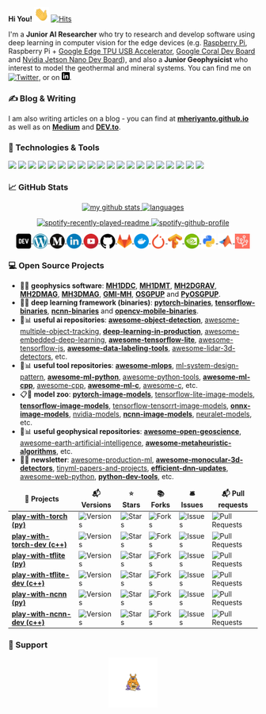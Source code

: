 **Hi You!** <img src="https://raw.githubusercontent.com/mheriyanto/mheriyanto/master/icons/wave.gif" width="30px">  [![Hits](https://hits.seeyoufarm.com/api/count/incr/badge.svg?url=https%3A%2F%2Fgithub.com%2Fmheriyanto%2Fhit-counter&count_bg=%2379C83D&title_bg=%23555555&icon=&icon_color=%23E7E7E7&title=visitors&edge_flat=false)](https://hits.seeyoufarm.com)

I'm a **Junior AI Researcher** who try to research and develop software using deep learning in computer vision for the edge devices (e.g. [Raspberry Pi](https://www.raspberrypi.org/), Raspberry Pi + [Google Edge TPU USB Accelerator](https://coral.ai/products/accelerator/), [Google Coral Dev Board](https://coral.ai/products/dev-board/) and [Nvidia Jetson Nano Dev Board](https://developer.nvidia.com/embedded/jetson-nano-developer-kit)), and also a **Junior Geophysicist** who interest to model the geothermal and mineral systems. You can find me on [![Twitter][1.1]][1],  or on [![LinkedIn][2.1]][2].


### &#x270d; Blog & Writing

I am also writing articles on a blog - you can find at [**mheriyanto.github.io**](https://mheriyanto.wordpress.com/) as well as on [**Medium**](https://medium.com/@mheriyanto) and [**DEV.to**](https://dev.to/mheriyanto).


### 🔧 Technologies & Tools
![](https://img.shields.io/badge/OS-Ubuntu-informational?style=flat&logo=ubuntu&logoColor=DD4814&color=23e7e7e7)
![](https://img.shields.io/badge/OS-Raspbian-informational?style=flat&logo=linux&logoColor=c51a4a&color=23e7e7e7)
![](https://img.shields.io/badge/Editor-VSCode-informational?style=flat&logo=git&logoColor=0078d7&color=23e7e7e7)
![](https://img.shields.io/badge/Editor-PyCharm-informational?style=flat&logo=pycharm&logoColor=E0FFFF&color=23e7e7e7)
![](https://img.shields.io/badge/CVS-Git-informational?style=flat&logo=git&logoColor=f34f29&color=23e7e7e7)
![](https://img.shields.io/badge/CVS-GitHub-informational?style=flat&logo=github&logoColor=FFFFFF&color=23e7e7e7)
![](https://img.shields.io/badge/CVS-GitLab-informational?style=flat&logo=gitlab&logoColor=FFFFFF&color=23e7e7e7)
![](https://img.shields.io/badge/Code-Python-informational?style=flat&logo=python&logoColor=FFD43B&color=23e7e7e7)
![](https://img.shields.io/badge/Code-C++-informational?style=flat&logo=c&logoColor=6495ED&color=23e7e7e7)
![](https://img.shields.io/badge/Code-Bash-informational?style=flat&logo=c&logoColor=6495ED&color=23e7e7e7)
![](https://img.shields.io/badge/Code-CMake-informational?style=flat&logo=cmake&logoColor=000080&color=23e7e7e7)
![](https://img.shields.io/badge/Code-Matlab-informational?style=flat&logo=mathworks&logoColor=FF0000&color=23e7e7e7)
![](https://img.shields.io/badge/Code-Octave-informational?style=flat&logo=octave&logoColor=1E90FF&color=23e7e7e7)
![](https://img.shields.io/badge/MLFramework-PyTorch-informational?style=flat&logo=pytorch&logoColor=EE4C2C&color=23e7e7e7)
![](https://img.shields.io/badge/MLFramework-TensorFlow-informational?style=flat&logo=tensorflow&logoColor=FF6F00&color=23e7e7e7)
![](https://img.shields.io/badge/MLFramework-OpenCV-informational?style=flat&logo=tensorflow&logoColor=orange&color=23e7e7e7)
![](https://img.shields.io/badge/Database-SQLite-informational?style=flat&logo=sqlite&logoColor=blue&color=23e7e7e7)
![](https://img.shields.io/badge/Database-PostgreSQL-informational?style=flat&logo=sqlite&logoColor=blue&color=23e7e7e7)
![](https://img.shields.io/badge/Tools-Docker-informational?style=flat&logo=docker&logoColor=0db7ed&color=23e7e7e7)
![](https://img.shields.io/badge/Cloud-Heroku-informational?style=flat&logo=heroku&logoColor=6762a6&color=23e7e7e7)


### &#x1f4c8; GitHub Stats

<a align="center" href="https://mheriyanto.github.io">
    <p align="center">
    <img src="https://github-readme-stats.vercel.app/api?username=mheriyanto&count_private=true&show_icons=true&theme=gotham" alt="my github stats" width="420"/>&nbsp;<img src="https://github-readme-stats.vercel.app/api/top-langs/?username=mheriyanto&layout=compact&theme=gotham" alt="languages" height="165">
    </p>
</a>

<a align="center" href="https://mheriyanto.github.io">
    <p align="center">
     <img src="https://spotify-recently-played-readme.vercel.app/api?user=mheriyanto&count=3&width=300" alt="spotify-recently-played-readme" width="230"/>&nbsp;<img src="https://spotify-github-profile.vercel.app/api/view?uid=mheriyanto&cover_image=true&theme=default" alt="spotify-github-profile" height="165">
   </p>
</a>


<p align="center">

<a href="https://dev.to/mheriyanto" target="blank">
<img align="center" src="https://github.com/mheriyanto/mheriyanto/blob/master/icons/dev.png?raw=true" height="30" width="30" />
</a>

<a href="https://mheriyanto.github.io" target="blank">
<img align="center" src="https://github.com/mheriyanto/mheriyanto/blob/master/icons/wordpress.png?raw=true" height="30" width="30" />
</a>

<a href="https://medium.com/@mheriyanto" target="blank">
<img align="center" src="https://github.com/mheriyanto/mheriyanto/blob/master/icons/medium.png?raw=true" height="30" width="30" />
</a>

<a href="https://linkedin.com/in/mheriyanto" target="blank">
<img align="center" src="https://github.com/mheriyanto/mheriyanto/blob/master/icons/linkedin.png?raw=true" height="30" width="30" />
</a>

<a href="https://www.youtube.com/channel/UCGPpspS9Gqmm4eMiOk-gGHw" target="blank">
<img align="center" src="https://github.com/mheriyanto/mheriyanto/blob/master/icons/youtube.png?raw=true" height="30" width="30" />
</a>

<a href="https://github.com/mheriyanto" target="blank">
<img align="center" src="https://github.com/mheriyanto/mheriyanto/blob/master/icons/github.png?raw=true" height="30" width="30" />
</a>

<a href="https://gitlab.com/mheriyanto" target="blank">
<img align="center" src="https://github.com/mheriyanto/mheriyanto/blob/master/icons/gitlab.png?raw=true" height="30" width="30" />
</a>

<a href="https://hub.docker.com/u/mheriyanto" target="blank">
<img align="center" src="https://github.com/mheriyanto/mheriyanto/blob/master/icons/docker.png?raw=true" height="30" width="30" />
</a>

<a href="https://discuss.pytorch.org/u/mheriyanto/summary" target="blank">
<img align="center" src="https://github.com/mheriyanto/mheriyanto/blob/master/icons/pytorch.png?raw=true" height="30" width="30" />
</a>

<a href="https://stackoverflow.com/questions/tagged/tensorflow" target="blank">
<img align="center" src="https://github.com/mheriyanto/mheriyanto/blob/master/icons/tensorflow.png?raw=true" height="30" width="30" />
</a>

<a href="https://forums.developer.nvidia.com/u/mheriyanto/summary" target="blank">
<img align="center" src="https://github.com/mheriyanto/mheriyanto/blob/master/icons/nvidia.png?raw=true" height="30" width="30" />
</a>

<a href="https://pypi.org/user/mheriyanto/" target="blank">
<img align="center" src="https://github.com/mheriyanto/mheriyanto/blob/master/icons/python.png?raw=true" height="30" width="30" />
</a>

<a href="https://www.mathworks.com/matlabcentral/profile/authors/8156443" target="blank">
<img align="center" src="https://github.com/mheriyanto/mheriyanto/blob/master/icons/matlab.png?raw=true" height="30" width="30" />
</a>

<a href="https://stackoverflow.com/questions/tagged/google-coral?tab=Active" target="blank">
<img align="center" src="https://github.com/mheriyanto/mheriyanto/blob/master/icons/coral.png?raw=true" height="30" width="30" />
</a>

</p>

[1]: https://twitter.com/emheriyanto
[1.1]: http://i.imgur.com/wWzX9uB.png

[2]: https://www.linkedin.com/in/mheriyanto/
[2.1]: https://github.com/mheriyanto/mheriyanto/blob/master/icons/linkedin-black.png


### :computer: Open Source Projects
+ :mag_right::wrench: **geophysics software**: [**MH1DDC**](https://github.com/mheriyanto/MH1DDC), [**MH1DMT**](https://github.com/mheriyanto/MH1DMT), [**MH2DGRAV**](https://github.com/mheriyanto/MH2DGRAV), [**MH2DMAG**](https://github.com/modeling-inversion-lab/2D-Magnetic-Inversion), [**MH3DMAG**](https://mheriyanto.wordpress.com/mh3dmag/), [**GMI-MH**](https://gmi-mh.herokuapp.com), [**OSGPUP**](https://github.com/Metkom/OSGPUP) and [**PyOSGPUP**](https://github.com/Metkom/PyOSGPUP).
+ :mag_right::wrench: **deep learning framework (binaries)**: [**pytorch-binaries**](https://github.com/mheriyanto/pytorch-binaries), [**tensorflow-binaries**](https://github.com/mheriyanto/tensorflow-binaries), [**ncnn-binaries**](https://github.com/Tencent/ncnn/releases) and [**opencv-mobile-binaries**](https://github.com/mheriyanto/opencv-mobile).
+ :pencil::bar_chart: **useful ai repositories**: [**awesome-object-detection**](https://github.com/hoya012/deep_learning_object_detection), [awesome-multiple-object-tracking](https://github.com/luanshiyinyang/awesome-multiple-object-tracking), [**deep-learning-in-production**](https://github.com/ahkarami/Deep-Learning-in-Production), [awesome-embedded-deep-learning](https://github.com/csarron/awesome-emdl), [**awesome-tensorflow-lite**](https://github.com/margaretmz/awesome-tensorflow-lite), [awesome-tensorflow-js](https://github.com/aaronhma/awesome-tensorflow-js), [**awesome-data-labeling-tools**](https://github.com/heartexlabs/awesome-data-labeling), [awesome-lidar-3d-detectors](https://github.com/Hub-Tian/Awesome-3D-Detectors), etc.
+ :pencil::bar_chart: **useful tool repositories**: [**awesome-mlops**](https://github.com/kelvins/awesome-mlops), [ml-system-design-pattern](https://github.com/mercari/ml-system-design-pattern), [**awesome-ml-python**](https://github.com/ml-tooling/best-of-ml-python), [awesome-python-tools](https://github.com/ml-tooling/best-of-python), [**awesome-ml-cpp**](https://github.com/bennylp/awesome-cpp-ml), [awesome-cpp](https://github.com/fffaraz/awesome-cpp), [**awesome-ml-c**](https://github.com/oz123/awesome-c#ai), [awesome-c](https://github.com/oz123/awesome-c), etc.
+ :clipboard::hamburger: **model zoo**: [**pytorch-image-models**](https://github.com/rwightman/pytorch-image-models), [tensorflow-lite-image-models](https://www.tensorflow.org/lite/examples), [**tensorflow-image-models**](https://github.com/tensorflow/models), [tensorflow-tensorrt-image-models](https://github.com/NVIDIA-AI-IOT/tf_trt_models), [**onnx-image-models**](https://github.com/onnx/models), [nvidia-models](https://github.com/NVIDIA/DeepLearningExamples), [**ncnn-image-models**](https://github.com/nilseuropa/ncnn_models), [neuralet-models](https://neuralet.com/models/), etc.
+ :pencil::bar_chart: **useful geophysical repositories**: [**awesome-open-geoscience**](https://github.com/softwareunderground/awesome-open-geoscience), [awesome-earth-artificial-intelligence](https://github.com/ESIPFed/Awesome-Earth-Artificial-Intelligence), [**awesome-metaheuristic-algorithms**](https://github.com/modeling-inversion-lab/awesome-metaheuristic-algorithms), etc.
+ :newspaper::fire: **newsletter**: [awesome-production-ml](https://github.com/EthicalML/awesome-production-machine-learning), [**awesome-monocular-3d-detectors**](https://github.com/BigTeacher-777/Awesome-Monocular-3D-detection), [tinyml-papers-and-projects](https://github.com/gigwegbe/tinyml-papers-and-projects), [**efficient-dnn-updates**](https://github.com/MingSun-Tse/EfficientDNNs), [awesome-web-python](https://github.com/ml-tooling/best-of-web-python), [**python-dev-tools**](https://github.com/ml-tooling/best-of-python-dev), etc.

<div align="center">
<table>
  <thead align="center">
    <tr border: none;>
      <td><b>🎁 Projects</b></td>
      <td><b>📬 Versions</b></td>
      <td><b>⭐ Stars</b></td>
      <td><b>📚 Forks</b></td>
      <td><b>🛎 Issues</b></td>
      <td><b>📬 Pull requests</b></td>
    </tr>
  </thead>
  <tbody>
    <tr>
      <td><a href="https://github.com/mheriyanto/play-with-torch"><b>play-with-torch (py)</b></a></td>
      <td><img alt="Versions" src="https://img.shields.io/github/v/tag/mheriyanto/play-with-torch?color=orange&label=version"/></td>
      <td><img alt="Stars" src="https://img.shields.io/github/stars/mheriyanto/play-with-torch?style=flat&labelColor=343b41"/></td>
      <td><img alt="Forks" src="https://img.shields.io/github/forks/mheriyanto/play-with-torch?style=flat&labelColor=343b41"/></td>
      <td><img alt="Issues" src="https://img.shields.io/github/issues/mheriyanto/play-with-torch?style=flate&labelColor=343b41"/></td>
      <td><img alt="Pull Requests" src="https://img.shields.io/github/issues-pr/mheriyanto/play-with-torch?style=flat&labelColor=343b41"/></td>
    </tr>
    <tr>
      <td><a href="https://gitlab.com/mheriyanto/play-with-torch-dev"><b>play-with-torch-dev (c++)</b></a></td>
      <td><img alt="Versions" src="https://badgen.net/gitlab/release/mheriyanto/play-with-torch-dev"/></td>
      <td><img alt="Stars" src="https://badgen.net/gitlab/stars/mheriyanto/play-with-torch-dev"/></td>
      <td><img alt="Forks" src="https://badgen.net/gitlab/forks/mheriyanto/play-with-torch-dev"/></td>
      <td><img alt="Issues" src="https://badgen.net/gitlab/open-issues/mheriyanto/play-with-torch-dev"/></td>
      <td><img alt="Pull Requests" src="https://badgen.net/gitlab/open-mrs/mheriyanto/play-with-torch-dev"/></td>
    </tr>
    <tr>
      <td><a href="https://github.com/mheriyanto/play-with-tflite"><b>play-with-tflite (py)</b></a></td>
      <td><img alt="Versions" src="https://img.shields.io/github/v/tag/mheriyanto/play-with-tflite?color=orange&label=version"/></td>
      <td><img alt="Stars" src="https://img.shields.io/github/stars/mheriyanto/play-with-tflite?style=flat&labelColor=343b41"/></td>
      <td><img alt="Forks" src="https://img.shields.io/github/forks/mheriyanto/play-with-tflite?style=flat&labelColor=343b41"/></td>
      <td><img alt="Issues" src="https://img.shields.io/github/issues/mheriyanto/play-with-tflite?style=flat&labelColor=343b41"/></td>
      <td><img alt="Pull Requests" src="https://img.shields.io/github/issues-pr/mheriyanto/play-with-tflite?style=flat&labelColor=343b41"/></td>
    </tr>
    <tr>
      <td><a href="https://gitlab.com/mheriyanto/play-with-tflite-dev"><b>play-with-tflite-dev (c++)</b></a></td>
      <td><img alt="Versions" src="https://badgen.net/gitlab/release/mheriyanto/play-with-tflite-dev"/></td>
      <td><img alt="Stars" src="https://badgen.net/gitlab/stars/mheriyanto/play-with-tflite-dev"/></td>
      <td><img alt="Forks" src="https://badgen.net/gitlab/forks/mheriyanto/play-with-tflite-dev"/></td>
      <td><img alt="Issues" src="https://badgen.net/gitlab/open-issues/mheriyanto/play-with-tflite-dev"/></td>
      <td><img alt="Pull Requests" src="https://badgen.net/gitlab/open-mrs/mheriyanto/play-with-tflite-dev"/></td>
    </tr>
	<tr>
      <td><a href="https://github.com/mheriyanto/play-with-ncnn"><b>play-with-ncnn (py)</b></a></td>
      <td><img alt="Versions" src="https://img.shields.io/github/v/tag/mheriyanto/play-with-ncnn?color=orange&label=version"/></td>
      <td><img alt="Stars" src="https://img.shields.io/github/stars/mheriyanto/play-with-ncnn?style=flat&labelColor=343b41"/></td>
      <td><img alt="Forks" src="https://img.shields.io/github/forks/mheriyanto/play-with-ncnn?style=flat&labelColor=343b41"/></td>
      <td><img alt="Issues" src="https://img.shields.io/github/issues/mheriyanto/play-with-ncnn?style=flat&labelColor=343b41"/></td>
      <td><img alt="Pull Requests" src="https://img.shields.io/github/issues-pr/mheriyanto/play-with-ncnn?style=flat&labelColor=343b41"/></td>
    </tr>
    <tr>
      <td><a href="https://gitlab.com/mheriyanto/play-with-ncnn-dev"><b>play-with-ncnn-dev (c++)</b></a></td>
      <td><img alt="Versions" src="https://badgen.net/gitlab/release/mheriyanto/play-with-ncnn-dev"/></td>
      <td><img alt="Stars" src="https://badgen.net/gitlab/stars/mheriyanto/play-with-ncnn-dev"/></td>
      <td><img alt="Forks" src="https://badgen.net/gitlab/forks/mheriyanto/play-with-ncnn-dev"/></td>
      <td><img alt="Issues" src="https://badgen.net/gitlab/open-issues/mheriyanto/play-with-ncnn-dev"/></td>
      <td><img alt="Pull Requests" src="https://badgen.net/gitlab/open-mrs/mheriyanto/play-with-ncnn-dev"/></td>
    </tr>
  </tbody>
</table>
    
</div>

### :seedling: Support

<p align="center">

<a href="https://saweria.co/mheriyanto" target="blank">
<img align="center" src="https://github.com/mheriyanto/mheriyanto/blob/master/icons/saweria.png?raw=true" height="100" width="100" />
</a>

</p>